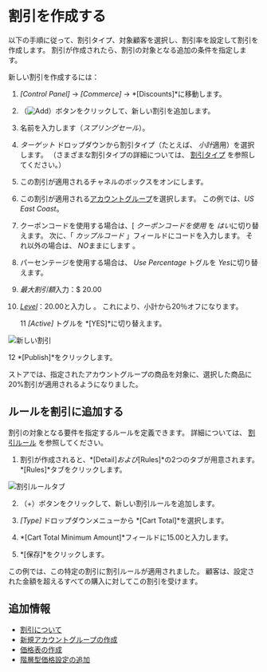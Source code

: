 # 割引を作成する

以下の手順に従って、割引タイプ、対象顧客を選択し、割引率を設定して割引を作成します。 割引が作成されたら、割引の対象となる追加の条件を指定します。

新しい割引を作成するには：

1.  *[Control Panel]* → *[Commerce]* → *[Discounts]*に移動します。

2.  （![Add](../images/icon-add.png)）ボタンをクリックして、新しい割引を追加します。

3.  名前を入力します（*スプリングセール*）。

4.  *ターゲット* ドロップダウンから割引タイプ（たとえば、 *小計*適用）を選択します。 （さまざまな割引タイプの詳細については、 [割引タイプ](./introduction-to-discounts.md#types-of-discounts) を参照してください。）

5.  この割引が適用されるチャネルのボックスをオンにします。

6.  この割引が適用される[アカウントグループ](../account-management/creating-a-new-account-group.md)を選択します。 この例では、*US East Coast*。

7.  クーポンコードを使用する場合は、[ *クーポンコードを使用* を *はい*に切り替えます。 次に、「 *カップルコード* 」フィールドにコードを入力します。 それ以外の場合は、 *NO*ままにします 。

8.  パーセンテージを使用する場合は、 *Use Percentage* トグルを *Yes*に切り替えます。

9.  *最大割引額*入力：$ 20.00

10. [*Level*](./introduction-to-discounts.md#tiered-discounts)：20.00と入力し
 。 これにより、小計から20％オフになります。</p></li> 
    
    11 *[Active]* トグルを *[YES]*に切り替えます。
  
  ![新しい割引](./creating-a-discount/images/01.png)

12 *[Publish]*をクリックします。</ol> 

ストアでは、指定されたアカウントグループの商品を対象に、選択した商品に20%割引が適用されるようになりました。



## ルールを割引に追加する

割引の対象となる要件を指定するルールを定義できます。 詳細については、 [割引ルール](./introduction-to-discounts.md#discount-rules) を参照してください。

1.  割引が作成されると、*[Detail]*および*[Rules]*の2つのタブが用意されます。 *[Rules]*タブをクリックします。
   
   ![割引ルールタブ](./creating-a-discount/images/02.png)

2.  （+）ボタンをクリックして、新しい割引ルールを追加します。

3.  *[Type]* ドロップダウンメニューから *[Cart Total]*を選択します。

4.  *[Cart Total Minimum Amount]*フィールドに15.00と入力します。

5.  *[保存]*をクリックします。

この例では、この特定の割引に割引ルールが適用されました。 顧客は、設定された金額を超えるすべての購入に対してこの割引を受けます。



## 追加情報

  - [割引について](./introduction-to-discounts.md)
  - [新規アカウントグループの作成](../account-management/creating-a-new-account-group.md)
  - [価格表の作成](../managing-a-catalog/managing-price/creating-a-price-list.md)
  - [階層型価格設定の追加](../managing-a-catalog/managing-price/adding-tiered-pricing.md)
